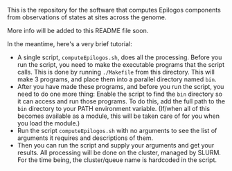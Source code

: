 This is the repository for the software that computes Epilogos components
from observations of states at sites across the genome.

More info will be added to this README file soon.

In the meantime, here's a very brief tutorial:

* A single script, `computeEpilogos.sh`, does all the processing.
Before you run the script, you need to make the executable programs
that the script calls.  This is done by running `./Makefile` from
this directory.  This will make 3 programs, and place them into a
parallel directory named `bin`.
* After you have made these programs, and before you run the script,
you need to do one more thing:  Enable the script to find the `bin`
directory so it can access and run those programs. To do this,
add the full path to the `bin` directory to your PATH environment
variable.  (If/when all of this becomes available as a module,
this will be taken care of for you when you load the module.)
* Run the script `computeEpilogos.sh` with no arguments to see
the list of arguments it requires and descriptions of them.
* Then you can run the script and supply your arguments and get your
results.  All processing will be done on the cluster, managed by SLURM.
For the time being, the cluster/queue name is hardcoded in the script.


